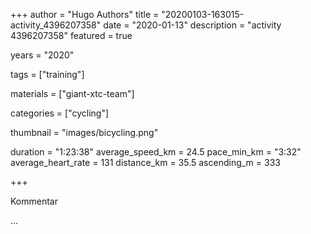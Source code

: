 +++
author = "Hugo Authors"
title = "20200103-163015-activity_4396207358"
date = "2020-01-13"
description = "activity 4396207358"
featured = true

years = "2020"

tags = ["training"]

materials = ["giant-xtc-team"]

categories = ["cycling"]

thumbnail = "images/bicycling.png"


duration = "1:23:38"
average_speed_km = 24.5
pace_min_km = "3:32"
average_heart_rate = 131
distance_km = 35.5
ascending_m = 333

+++

Kommentar
<!--more-->
...
